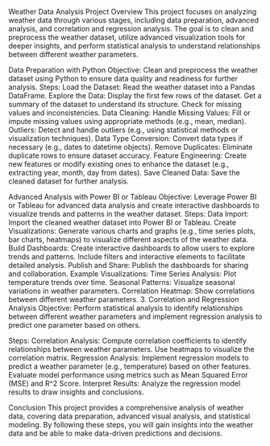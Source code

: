 Weather Data Analysis Project Overview This project focuses on analyzing weather data through various stages, including data preparation, advanced analysis, and correlation and regression analysis. The goal is to clean and preprocess the weather dataset, utilize advanced visualization tools for deeper insights, and perform statistical analysis to understand relationships between different weather parameters.

Data Preparation with Python Objective: Clean and preprocess the weather dataset using Python to ensure data quality and readiness for further analysis.
Steps: Load the Dataset: Read the weather dataset into a Pandas DataFrame. Explore the Data: Display the first few rows of the dataset. Get a summary of the dataset to understand its structure. Check for missing values and inconsistencies. Data Cleaning: Handle Missing Values: Fill or impute missing values using appropriate methods (e.g., mean, median). Outliers: Detect and handle outliers (e.g., using statistical methods or visualization techniques). Data Type Conversion: Convert data types if necessary (e.g., dates to datetime objects). Remove Duplicates: Eliminate duplicate rows to ensure dataset accuracy. Feature Engineering: Create new features or modify existing ones to enhance the dataset (e.g., extracting year, month, day from dates). Save Cleaned Data: Save the cleaned dataset for further analysis.

Advanced Analysis with Power BI or Tableau Objective: Leverage Power BI or Tableau for advanced data analysis and create interactive dashboards to visualize trends and patterns in the weather dataset.
Steps: Data Import: Import the cleaned weather dataset into Power BI or Tableau. Create Visualizations: Generate various charts and graphs (e.g., time series plots, bar charts, heatmaps) to visualize different aspects of the weather data. Build Dashboards: Create interactive dashboards to allow users to explore trends and patterns. Include filters and interactive elements to facilitate detailed analysis. Publish and Share: Publish the dashboards for sharing and collaboration. Example Visualizations: Time Series Analysis: Plot temperature trends over time. Seasonal Patterns: Visualize seasonal variations in weather parameters. Correlation Heatmap: Show correlations between different weather parameters. 3. Correlation and Regression Analysis Objective: Perform statistical analysis to identify relationships between different weather parameters and implement regression analysis to predict one parameter based on others.

Steps: Correlation Analysis: Compute correlation coefficients to identify relationships between weather parameters. Use heatmaps to visualize the correlation matrix. Regression Analysis: Implement regression models to predict a weather parameter (e.g., temperature) based on other features. Evaluate model performance using metrics such as Mean Squared Error (MSE) and R^2 Score. Interpret Results: Analyze the regression model results to draw insights and conclusions.

Conclusion This project provides a comprehensive analysis of weather data, covering data preparation, advanced visual analysis, and statistical modeling. By following these steps, you will gain insights into the weather data and be able to make data-driven predictions and decisions.
